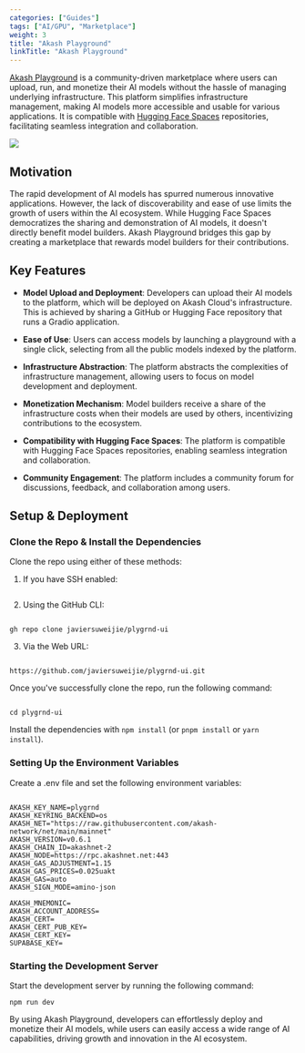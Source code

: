 ```yaml
---
categories: ["Guides"]
tags: ["AI/GPU", "Marketplace"]
weight: 3
title: "Akash Playground"
linkTitle: "Akash Playground"
---
```


[Akash Playground](https://github.com/javiersuweijie/plygrnd-ui/tree/main) is a community-driven marketplace where users can upload, run, and monetize their AI models without the hassle of managing underlying infrastructure. This platform simplifies infrastructure management, making AI models more accessible and usable for various applications. It is compatible with [Hugging Face Spaces](https://huggingface.co/spaces) repositories, facilitating seamless integration and collaboration.

![](../../assets/playground.png)


## Motivation

The rapid development of AI models has spurred numerous innovative applications. However, the lack of discoverability and ease of use limits the growth of users within the AI ecosystem. While Hugging Face Spaces democratizes the sharing and demonstration of AI models, it doesn't directly benefit model builders. Akash Playground bridges this gap by creating a marketplace that rewards model builders for their contributions.

## Key Features

- **Model Upload and Deployment**: Developers can upload their AI models to the platform, which will be deployed on Akash Cloud's infrastructure. This is achieved by sharing a GitHub or Hugging Face repository that runs a Gradio application.

- **Ease of Use**: Users can access models by launching a playground with a single click, selecting from all the public models indexed by the platform.

- **Infrastructure Abstraction**: The platform abstracts the complexities of infrastructure management, allowing users to focus on model development and deployment.

- **Monetization Mechanism**: Model builders receive a share of the infrastructure costs when their models are used by others, incentivizing contributions to the ecosystem.

- **Compatibility with Hugging Face Spaces**: The platform is compatible with Hugging Face Spaces repositories, enabling seamless integration and collaboration.

- **Community Engagement**: The platform includes a community forum for discussions, feedback, and collaboration among users.

## Setup & Deployment

### Clone the Repo & Install the Dependencies

Clone the repo using either of these methods:

1. If you have SSH enabled: 

```

```

2. Using the GitHub CLI:

```

gh repo clone javiersuweijie/plygrnd-ui

```

3. Via the Web URL:

```

https://github.com/javiersuweijie/plygrnd-ui.git

```

Once you've successfully clone the repo, run the following command:

```

cd plygrnd-ui

```

Install the dependencies with `npm install` (or `pnpm install` or `yarn install`).

### Setting Up the Environment Variables

Create a .env file and set the following environment variables:

```

AKASH_KEY_NAME=plygrnd
AKASH_KEYRING_BACKEND=os
AKASH_NET="https://raw.githubusercontent.com/akash-network/net/main/mainnet"
AKASH_VERSION=v0.6.1
AKASH_CHAIN_ID=akashnet-2
AKASH_NODE=https://rpc.akashnet.net:443
AKASH_GAS_ADJUSTMENT=1.15
AKASH_GAS_PRICES=0.025uakt
AKASH_GAS=auto
AKASH_SIGN_MODE=amino-json

AKASH_MNEMONIC=
AKASH_ACCOUNT_ADDRESS=
AKASH_CERT=
AKASH_CERT_PUB_KEY=
AKASH_CERT_KEY=
SUPABASE_KEY=

```

### Starting the Development Server

Start the development server by running the following command: 

```
npm run dev

```

By using Akash Playground, developers can effortlessly deploy and monetize their AI models, while users can easily access a wide range of AI capabilities, driving growth and innovation in the AI ecosystem.


